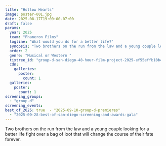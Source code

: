 ```yaml
---
title: "Hollow Hearts"
image: poster-001.jpg
date: 2025-08-17T19:00:00-07:00
draft: false
params:
  year: 2025
  team: "Phaneron Films"
  logline: "What would you do for a better life?"
  synopsis: "Two brothers on the run from the law and a young couple looking for a better life fight over a bag of loot that will change the course of their fate forever."
  order: 2
  genre: "Musical or Western "
  tixtree_id: "group-d-san-diego-48-hour-film-project-2025-ef55effb18b4"
  cdn:
    galleries:
      poster:
        count: 1
  galleries:
    poster:
      count: 1
screening_groups:
  - "group-d"
screening_events:
best_of_2025: true  - "2025-09-10-group-d-premieres"
  - "2025-09-28-best-of-san-diego-screening-and-awards-gala"
---
```

Two brothers on the run from the law and a young couple looking for a better life fight over a bag of loot that will change the course of their fate forever.
